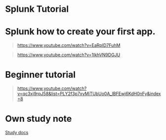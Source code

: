 # Splunk Tutorial

# Splunk how to create your first app.
> https://www.youtube.com/watch?v=EaRpID7FuhM

> https://www.youtube.com/watch?v=1lkhVN9DGJU

# Beginner tutorial
> https://www.youtube.com/watch?v=qc3xj9rpJ58&list=PLY2f3p7xyMiTUbUo0A_lBFEwj6KdH0nFy&index=8

# Own study note
[Study docs](https://docs.google.com/document/d/1NL7Sr8PlgBFUuufEBdp_HB3NXJx01yRrV1z24xbrICo/edit)

